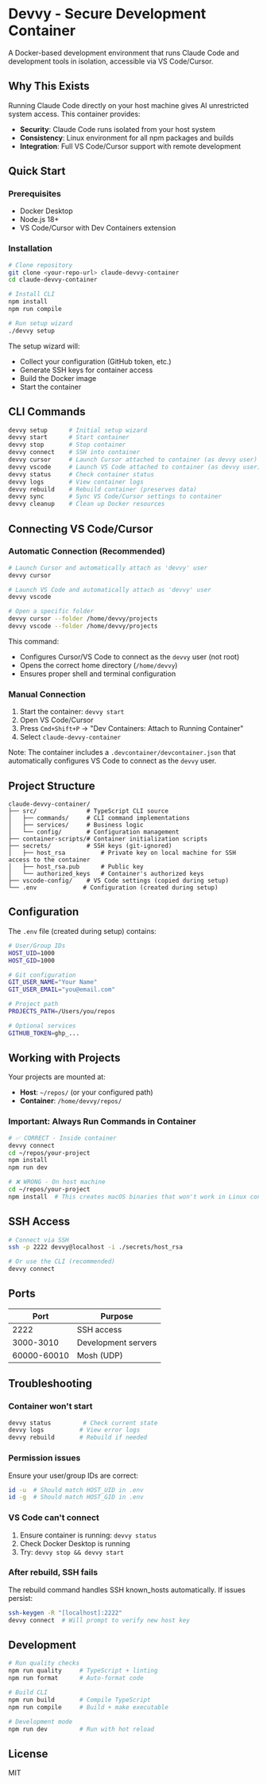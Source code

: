 # Devvy - Secure Development Container

A Docker-based development environment that runs Claude Code and development tools in isolation, accessible via VS Code/Cursor.

## Why This Exists

Running Claude Code directly on your host machine gives AI unrestricted system access. This container provides:
- **Security**: Claude Code runs isolated from your host system
- **Consistency**: Linux environment for all npm packages and builds
- **Integration**: Full VS Code/Cursor support with remote development

## Quick Start

### Prerequisites
- Docker Desktop
- Node.js 18+
- VS Code/Cursor with Dev Containers extension

### Installation

```bash
# Clone repository
git clone <your-repo-url> claude-devvy-container
cd claude-devvy-container

# Install CLI
npm install
npm run compile

# Run setup wizard
./devvy setup
```

The setup wizard will:
- Collect your configuration (GitHub token, etc.)
- Generate SSH keys for container access
- Build the Docker image
- Start the container

## CLI Commands

```bash
devvy setup      # Initial setup wizard
devvy start      # Start container
devvy stop       # Stop container
devvy connect    # SSH into container
devvy cursor     # Launch Cursor attached to container (as devvy user)
devvy vscode     # Launch VS Code attached to container (as devvy user)
devvy status     # Check container status
devvy logs       # View container logs
devvy rebuild    # Rebuild container (preserves data)
devvy sync       # Sync VS Code/Cursor settings to container
devvy cleanup    # Clean up Docker resources
```

## Connecting VS Code/Cursor

### Automatic Connection (Recommended)

```bash
# Launch Cursor and automatically attach as 'devvy' user
devvy cursor

# Launch VS Code and automatically attach as 'devvy' user
devvy vscode

# Open a specific folder
devvy cursor --folder /home/devvy/projects
devvy vscode --folder /home/devvy/projects
```

This command:
- Configures Cursor/VS Code to connect as the `devvy` user (not root)
- Opens the correct home directory (`/home/devvy`)
- Ensures proper shell and terminal configuration

### Manual Connection

1. Start the container: `devvy start`
2. Open VS Code/Cursor
3. Press `Cmd+Shift+P` → "Dev Containers: Attach to Running Container"
4. Select `claude-devvy-container`

Note: The container includes a `.devcontainer/devcontainer.json` that automatically configures VS Code to connect as the `devvy` user.

## Project Structure

```
claude-devvy-container/
├── src/              # TypeScript CLI source
│   ├── commands/     # CLI command implementations
│   ├── services/     # Business logic
│   └── config/       # Configuration management
├── container-scripts/# Container initialization scripts
├── secrets/          # SSH keys (git-ignored)
│   ├── host_rsa          # Private key on local machine for SSH access to the container
│   ├── host_rsa.pub      # Public key
│   └── authorized_keys   # Container's authorized keys
├── vscode-config/    # VS Code settings (copied during setup)
└── .env             # Configuration (created during setup)
```

## Configuration

The `.env` file (created during setup) contains:

```bash
# User/Group IDs
HOST_UID=1000
HOST_GID=1000

# Git configuration
GIT_USER_NAME="Your Name"
GIT_USER_EMAIL="you@email.com"

# Project path
PROJECTS_PATH=/Users/you/repos

# Optional services
GITHUB_TOKEN=ghp_...
```

## Working with Projects

Your projects are mounted at:
- **Host**: `~/repos/` (or your configured path)
- **Container**: `/home/devvy/repos/`

### Important: Always Run Commands in Container

```bash
# ✅ CORRECT - Inside container
devvy connect
cd ~/repos/your-project
npm install
npm run dev

# ❌ WRONG - On host machine
cd ~/repos/your-project
npm install  # This creates macOS binaries that won't work in Linux container
```

## SSH Access

```bash
# Connect via SSH
ssh -p 2222 devvy@localhost -i ./secrets/host_rsa

# Or use the CLI (recommended)
devvy connect
```

## Ports

| Port | Purpose |
|------|---------|
| 2222 | SSH access |
| 3000-3010 | Development servers |
| 60000-60010 | Mosh (UDP) |

## Troubleshooting

### Container won't start
```bash
devvy status         # Check current state
devvy logs          # View error logs
devvy rebuild       # Rebuild if needed
```

### Permission issues
Ensure your user/group IDs are correct:
```bash
id -u  # Should match HOST_UID in .env
id -g  # Should match HOST_GID in .env
```

### VS Code can't connect
1. Ensure container is running: `devvy status`
2. Check Docker Desktop is running
3. Try: `devvy stop && devvy start`

### After rebuild, SSH fails
The rebuild command handles SSH known_hosts automatically. If issues persist:
```bash
ssh-keygen -R "[localhost]:2222"
devvy connect  # Will prompt to verify new host key
```

## Development

```bash
# Run quality checks
npm run quality     # TypeScript + linting
npm run format      # Auto-format code

# Build CLI
npm run build       # Compile TypeScript
npm run compile     # Build + make executable

# Development mode
npm run dev         # Run with hot reload
```

## License

MIT